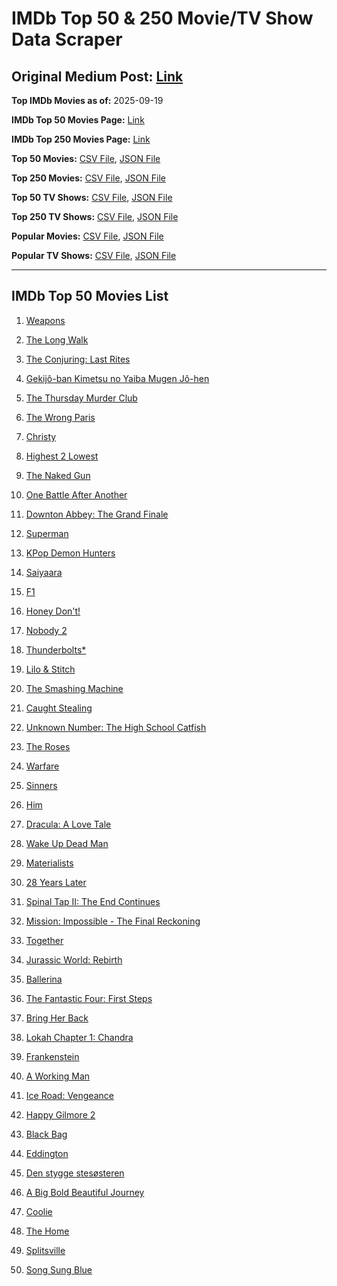 # IMDb Top 50 & 250 Movie/TV Show Data Scraper

## Original Medium Post: [Link](https://medium.com/@nishantsahoo/which-movie-should-i-watch-5c83a3c0f5b1)

**Top IMDb Movies as of:** 2025-09-19

**IMDb Top 50 Movies Page:** [Link](https://www.imdb.com/search/title/?title_type=feature&release_date=2025-01-01,2025-12-31)

**IMDb Top 250 Movies Page:** [Link](https://www.imdb.com/chart/top/)

**Top 50 Movies:** [CSV File](/data/top50/movies.csv), [JSON File](/data/top50/movies.json)

**Top 250 Movies:** [CSV File](/data/top250/movies.csv), [JSON File](/data/top250/movies.json)

**Top 50 TV Shows:** [CSV File](/data/top50/shows.csv), [JSON File](/data/top50/shows.json)

**Top 250 TV Shows:** [CSV File](/data/top250/shows.csv), [JSON File](/data/top250/shows.json)

**Popular Movies:** [CSV File](/data/popular/movies.csv), [JSON File](/data/popular/movies.json)

**Popular TV Shows:** [CSV File](/data/popular/shows.csv), [JSON File](/data/popular/shows.json)

---

## IMDb Top 50 Movies List

1. [Weapons](https://www.imdb.com/title/tt26581740/)

2. [The Long Walk](https://www.imdb.com/title/tt10374610/)

3. [The Conjuring: Last Rites](https://www.imdb.com/title/tt22898462/)

4. [Gekijô-ban Kimetsu no Yaiba Mugen Jô-hen](https://www.imdb.com/title/tt32820897/)

5. [The Thursday Murder Club](https://www.imdb.com/title/tt12001534/)

6. [The Wrong Paris](https://www.imdb.com/title/tt33039440/)

7. [Christy](https://www.imdb.com/title/tt32323252/)

8. [Highest 2 Lowest](https://www.imdb.com/title/tt31194612/)

9. [The Naked Gun](https://www.imdb.com/title/tt3402138/)

10. [One Battle After Another](https://www.imdb.com/title/tt30144839/)

11. [Downton Abbey: The Grand Finale](https://www.imdb.com/title/tt31888477/)

12. [Superman](https://www.imdb.com/title/tt5950044/)

13. [KPop Demon Hunters](https://www.imdb.com/title/tt14205554/)

14. [Saiyaara](https://www.imdb.com/title/tt28037987/)

15. [F1](https://www.imdb.com/title/tt16311594/)

16. [Honey Don't!](https://www.imdb.com/title/tt30645201/)

17. [Nobody 2](https://www.imdb.com/title/tt28996126/)

18. [Thunderbolts\*](https://www.imdb.com/title/tt20969586/)

19. [Lilo & Stitch](https://www.imdb.com/title/tt11655566/)

20. [The Smashing Machine](https://www.imdb.com/title/tt11214558/)

21. [Caught Stealing](https://www.imdb.com/title/tt1493274/)

22. [Unknown Number: The High School Catfish](https://www.imdb.com/title/tt37674426/)

23. [The Roses](https://www.imdb.com/title/tt31973693/)

24. [Warfare](https://www.imdb.com/title/tt31434639/)

25. [Sinners](https://www.imdb.com/title/tt31193180/)

26. [Him](https://www.imdb.com/title/tt20990442/)

27. [Dracula: A Love Tale](https://www.imdb.com/title/tt31434030/)

28. [Wake Up Dead Man](https://www.imdb.com/title/tt14364480/)

29. [Materialists](https://www.imdb.com/title/tt30253473/)

30. [28 Years Later](https://www.imdb.com/title/tt10548174/)

31. [Spinal Tap II: The End Continues](https://www.imdb.com/title/tt20222166/)

32. [Mission: Impossible - The Final Reckoning](https://www.imdb.com/title/tt9603208/)

33. [Together](https://www.imdb.com/title/tt31184028/)

34. [Jurassic World: Rebirth](https://www.imdb.com/title/tt31036941/)

35. [Ballerina](https://www.imdb.com/title/tt7181546/)

36. [The Fantastic Four: First Steps](https://www.imdb.com/title/tt10676052/)

37. [Bring Her Back](https://www.imdb.com/title/tt32246771/)

38. [Lokah Chapter 1: Chandra](https://www.imdb.com/title/tt33372494/)

39. [Frankenstein](https://www.imdb.com/title/tt1312221/)

40. [A Working Man](https://www.imdb.com/title/tt9150192/)

41. [Ice Road: Vengeance](https://www.imdb.com/title/tt27621210/)

42. [Happy Gilmore 2](https://www.imdb.com/title/tt31868189/)

43. [Black Bag](https://www.imdb.com/title/tt30988739/)

44. [Eddington](https://www.imdb.com/title/tt31176520/)

45. [Den stygge stesøsteren](https://www.imdb.com/title/tt29344903/)

46. [A Big Bold Beautiful Journey](https://www.imdb.com/title/tt13650700/)

47. [Coolie](https://www.imdb.com/title/tt27441481/)

48. [The Home](https://www.imdb.com/title/tt17023012/)

49. [Splitsville](https://www.imdb.com/title/tt33247023/)

50. [Song Sung Blue](https://www.imdb.com/title/tt30343021/)
